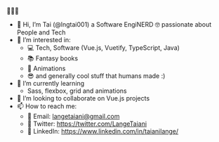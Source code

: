💖💖💖
- 👋 Hi, I’m Tai (@lngtai001) a Software EngiNERD 🤓 passionate about People and Tech 
- 👀 I’m interested in:
  - 💻 Tech, Software (Vue.js, Vuetify, TypeScript, Java)  
  - 📚 Fantasy books 
  - 👾 Animations 
  - 😎 and generally cool stuff that humans made :)
- 🌱 I’m currently learning 
  - Sass, flexbox, grid and animations
- 💞️ I’m looking to collaborate on Vue.js projects
- 📫 How to reach me:
  - 💌 Email: langetaiani@gmail.com
  - 💌 Twitter: https://twitter.com/LangeTaiani
  - 💌 LinkedIn: https://www.linkedin.com/in/taianilange/

<!---
lngtai001/lngtai001 is a ✨ special ✨ repository because its `README.md` (this file) appears on your GitHub profile.
You can click the Preview link to take a look at your changes.
--->
